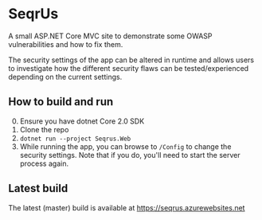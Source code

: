 # SeqrUs
A small ASP.NET Core MVC site to demonstrate some OWASP vulnerabilities and how to fix them.

The security settings of the app can be altered in runtime and allows users to investigate how the different security flaws can be tested/experienced depending on the current settings.

## How to build and run

0. Ensure you have dotnet Core 2.0 SDK
0. Clone the repo
0. `dotnet run --project Seqrus.Web`
0. While running the app, you can browse to `/Config` to change the security settings. Note that if you do, you'll need to start the server process again.

## Latest build
The latest (master) build is available at https://seqrus.azurewebsites.net
